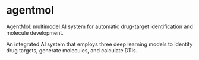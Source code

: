 # agentmol
AgentMol: multimodel AI system for automatic drug-target identification and molecule development.

 An integrated AI system that employs three deep learning models to identify drug targets, generate molecules, and calculate DTIs.
